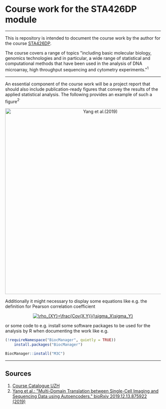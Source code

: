# Course work for the STA426DP module
---
This is repository is intended to document the course work by the author for the course [STA426DP](https://studentservices.uzh.ch/uzh/anonym/vvz/index.html#/details/2020/003/SM/50727733).

The course covers a range of topics "including basic molecular biology, genomics technologies and in particular, a wide range of statistical and computational methods that have been used in the analysis of DNA microarray, high throughput sequencing and cytometry experiments."<sup>1</sup>

---
An essential component of the course work will be a project report that should also include publication-ready figures that convey the results of the applied statistical analysis. The following provides an example of such a figure<sup>2<sup>.
  
  
  
  
<p align="center"> 
  <img src="https://www.biorxiv.org/content/biorxiv/early/2019/12/18/2019.12.13.875922/F2.large.jpg" alt="Yang et al.(2019)" width="600"/>
</p>

  
  
Additionally it might necessary to display some equations like e.g. the definition for Pearson correlation coefficient


<p align="center">
  <a href="https://www.codecogs.com/eqnedit.php?latex=\rho_{XY}=\frac{Cov(X,Y)}{\sigma_X\sigma_Y}" target="_blank"><img src="https://latex.codecogs.com/gif.latex?\rho_{XY}=\frac{Cov(X,Y)}{\sigma_X\sigma_Y}" title="\rho_{XY}=\frac{Cov(X,Y)}{\sigma_X\sigma_Y}" /></a>
</p>


or some code to e.g. install some software packages to be used for the analysis by R when documenting the work like e.g.

```r
(!requireNamespace("BiocManager", quietly = TRUE))
    install.packages("BiocManager")

BiocManager::install("M3C")
```



---
## Sources
1. [Course Catalogue UZH](https://studentservices.uzh.ch/uzh/anonym/vvz/index.html#/details/2020/003/SM/50727733)
2. [Yang et al.: "Multi-Domain Translation between Single-Cell Imaging and Sequencing Data using Autoencoders." bioRxiv 2019.12.13.875922 (2019)](https://www.biorxiv.org/content/10.1101/2019.12.13.875922v1.full)
